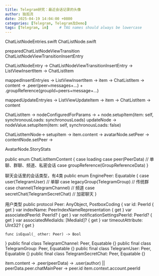 ```yaml
---
title: Telegram研究：最近会话记录的头像
author: 独孤流
date: 2025-04-19 14:04:00 +0800
categories: [Telegram, Telegram及Demo]
tags: [Telegram, im]     # TAG names should always be lowercase
---
```



ChatListNodeEntries.swift
ChatListNode.swift

preparedChatListNodeViewTransition
ChatListNodeViewTransitionInsertEntry


ChatListNodeEntry -> ChatListNodeViewTransitionInsertEntry -> ListViewInsertItem -> ChatListItem

mappedInsertEntryies -> ListViewInsertItem -> item -> ChatListItem -> content -> .peer(peer+messages+...) + .groupReference(groupId+peers+message+...)

mappedUpdateEntryies -> ListViewUpdateItem -> item -> ChatListItem -> content 

ChatListItem -> 
nodeConfiguredForParams ->  + node.setupItem(item: self, synchronousLoads: synchronousLoads)
updateNode -> nodeValue.setupItem(item: self, synchronousLoads: false)

ChatListItemNode-> setupItem -> item.content -> avatarNode.setPeer -> contentNode.setPeer -> 

AvatarNode.StoryStats

public enum ChatListItemContent {
    case loading 
    case peer(PeerData)  // 单聊、群聊、频道、私密会话
    case groupReference(GroupReferenceData)
}

聊天会话里的会话类型，有4类
public enum EnginePeer: Equatable {
    case user(TelegramUser) // 单聊
    case legacyGroup(TelegramGroup) // 传统群
    case channel(TelegramChannel) // 频道
    case secretChat(TelegramSecretChat) // 加密聊天
}

用户类型
public protocol Peer: AnyObject, PostboxCoding {
    var id: PeerId { get }
    var indexName: PeerIndexNameRepresentation { get }
    var associatedPeerId: PeerId? { get }
    var notificationSettingsPeerId: PeerId? { get }
    var associatedMediaIds: [MediaId]? { get }
    var timeoutAttribute: UInt32? { get }
    
    func isEqual(_ other: Peer) -> Bool
}
public final class TelegramChannel: Peer, Equatable {}
public final class TelegramGroup: Peer, Equatable {}
public final class TelegramUser: Peer, Equatable {}
public final class TelegramSecretChat: Peer, Equatable {}


item.content -> .peer(peerData) -> .user(author) || peerData.peer.chatMainPeer -> peer.id
item.context.account.peerId